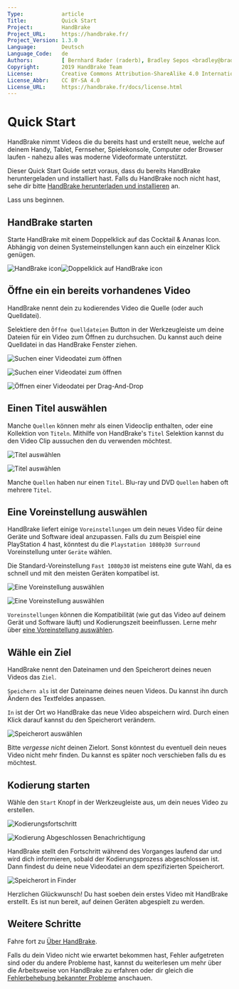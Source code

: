 ```yaml
---
Type:            article
Title:           Quick Start
Project:         HandBrake
Project_URL:     https://handbrake.fr/
Project_Version: 1.3.0
Language:        Deutsch
Language_Code:   de
Authors:         [ Bernhard Rader (raderb), Bradley Sepos <bradley@bradleysepos.com> (BradleyS) ]
Copyright:       2019 HandBrake Team
License:         Creative Commons Attribution-ShareAlike 4.0 International
License_Abbr:    CC BY-SA 4.0
License_URL:     https://handbrake.fr/docs/license.html
---
```


Quick Start
===========

HandBrake nimmt Videos die du bereits hast und erstellt neue, welche auf deinem Handy, Tablet, Fernseher, Spielekonsole, Computer oder Browser laufen - nahezu alles was moderne Videoformate unterstützt.

Dieser Quick Start Guide setzt voraus, dass du bereits HandBrake heruntergeladen und installiert hast. Falls du HandBrake noch nicht hast, sehe dir bitte [HandBrake herunterladen und installieren](../get-handbrake/download-and-install.html) an.

Lass uns beginnen.

## HandBrake starten

Starte HandBrake mit einem Doppelklick auf das Cocktail & Ananas Icon. Abhängig von deinen Systemeinstellungen kann auch ein einzelner Klick genügen.

![HandBrake icon](../../../en/images/icon-1.1.0.png)![Doppelklick auf HandBrake icon](../../../en/images/icon-click-1.1.0.gif)

## Öffne ein ein bereits vorhandenes Video

HandBrake nennt dein zu kodierendes Video die Quelle (oder auch Quelldatei).

Selektiere den `Öffne Quelldateien` Button in der Werkzeugleiste um deine Dateien für ein Video zum Öffnen zu durchsuchen. Du kannst auch deine Quelldatei in das HandBrake Fenster ziehen.

<!-- .system-linux -->

![Suchen einer Videodatei zum öffnen](../../../en/images/linux/open-source.png "Der Öffne Quelldateien Dialog ermöglicht es dir, deine Dateien nach einem Video zum Öffnen zu durchsuchen")

<!-- /.system-linux -->
<!-- .system-macos -->

![Suchen einer Videodatei zum öffnen](../../../en/images/mac/open-source-dialog-1.1.0.png "Der Öffne Quelldateien Dialog erlaubt es dir deine Dateien nach einem Video zum Öffnen zu durchsuchen")

![Öffnen einer Videodatei per Drag-And-Drop](../../../en/images/mac/open-source-drag-drop-1.1.0.png "Zusätzlich zum Öffne Quelldateien Dialog kannst du auch ein Video öffnen indem du es in das HandBrake Fenster ziehst.")

<!-- /.system-macos -->
<!-- .system-windows -->

<!-- TODO: Windows figures. -->

<!-- /.system-windows -->

## Einen Titel auswählen

Manche `Quellen` können mehr als einen Videoclip enthalten, oder eine Kollektion von `Titeln`. Mithilfe von HandBrake's `Titel` Selektion kannst du den Video Clip aussuchen den du verwenden möchtest.

<!-- .system-linux -->

![Titel auswählen](../../../en/images/linux/title-selection.png "Auswählen des zu verwendenden Videoclips")

<!-- /.system-linux -->
<!-- .system-macos -->

![Titel auswählen](../../../en/images/mac/title-selection-1.1.0.png "Auswählen des zu verwendenden Videoclips")

<!-- /.system-macos -->
<!-- .system-windows -->

<!-- TODO: Windows figures. -->

<!-- /.system-windows -->

Manche `Quellen` haben nur einen `Titel`. Blu-ray und DVD `Quellen` haben oft mehrere `Titel`.

## Eine Voreinstellung auswählen

HandBrake liefert einige `Voreinstellungen` um dein neues Video für deine Geräte und Software ideal anzupassen. Falls du zum Beispiel eine PlayStation 4 hast, könntest du die `Playstation 1080p30 Surround` Voreinstellung unter `Geräte` wählen.

Die Standard-Voreinstellung `Fast 1080p30` ist meistens eine gute Wahl, da es schnell und mit den meisten Geräten kompatibel ist.

<!-- .system-linux -->

![Eine Voreinstellung auswählen](../../../en/images/linux/preset-selection.png "Voreinstellung sind Ein-Klick Einstellungen die dir Zeit sparen und dir dabei helfen, auf die Gerätekompatibilität zu achten.")

<!-- /.system-linux -->
<!-- .system-macos -->

![Eine Voreinstellung auswählen](../../../en/images/mac/preset-selection-1.1.0.png "Voreinstellung sind Ein-Klick Einstellungen die dir Zeit sparen und dir dabei helfen, auf die Gerätekompatibilität zu achten.")

<!-- /.system-macos -->
<!-- .system-windows -->

<!-- TODO: Windows figures. -->

<!-- /.system-windows -->

`Voreinstellungen` können die Kompatibilität (wie gut das Video auf deinem Gerät und Software läuft) und Kodierungszeit beeinflussen. Lerne mehr über [eine Voreinstellung auswählen](../workflow/select-preset.html).

## Wähle ein Ziel

HandBrake nennt den Dateinamen und den Speicherort deines neuen Videos das `Ziel`.

`Speichern als` ist der Dateiname deines neuen Videos. Du kannst ihn durch Ändern des Textfeldes anpassen.

`In` ist der Ort wo HandBrake das neue Video abspeichern wird. Durch einen Klick darauf kannst du den Speicherort verändern.

<!-- .system-linux -->

<!-- TODO: Linux figures. -->

<!-- /.system-linux -->
<!-- .system-macos -->

![Speicherort auswählen](../../../en/images/mac/destination-field-1.1.0.png "Der Speicherort gibt an, wo HandBrake dein neues Video ablegen wird.")

<!-- /.system-macos -->
<!-- .system-windows -->

<!-- TODO: Windows figures. -->

<!-- /.system-windows -->

Bitte *vergesse nicht* deinen Zielort. Sonst könntest du eventuell dein neues Video nicht mehr finden. Du kannst es später noch verschieben falls du es möchtest.

## Kodierung starten

Wähle den `Start` Knopf in der Werkzeugleiste aus, um dein neues Video zu erstellen.

<!-- .system-linux -->

<!-- TODO: Linux figures. -->

<!-- /.system-linux -->
<!-- .system-macos -->

![Kodierungsfortschritt](../../../en/images/mac/encode-progress-1.1.0.png "HandBrake stellt den Fortschritt während dem Kodieren dar.")

![Kodierung Abgeschlossen Benachrichtigung](../../../en/images/mac/encode-complete-1.1.0.png "HandBrake benachrichtigt wenn es mit dem Kodieren fertig ist.")

<!-- /.system-macos -->

HandBrake stellt den Fortschritt während des Vorganges laufend dar und wird dich informieren, sobald der Kodierungsprozess abgeschlossen ist. Dann findest du deine neue Videodatei an dem spezifizierten Speicherort.

<!-- .system-macos -->

![Speicherort in Finder](../../../en/images/mac/destination-finder-1.1.0.png "Dein Video liegt in dem von dir angegebenen Speicherort.")

<!-- /.system-macos -->
<!-- .system-windows -->

<!-- TODO: Windows figures. -->

<!-- /.system-windows -->

Herzlichen Glückwunsch! Du hast soeben dein erstes Video mit HandBrake erstellt. Es ist nun bereit, auf deinen Geräten abgespielt zu werden.

<!-- .continue -->

## Weitere Schritte

<!-- .success -->

Fahre fort zu [Über HandBrake](about.html).

<!-- /.success -->
<!-- .fail -->

Falls du dein Video nicht wie erwartet bekommen hast, Fehler aufgetreten sind oder du andere Probleme hast, kannst du weiterlesen um mehr über die Arbeitsweise von HandBrake zu erfahren oder dir gleich die [Fehlerbehebung bekannter Probleme](../help/troubleshooting-common-issues.html) anschauen.

<!-- /.fail -->

<!-- /.continue -->
